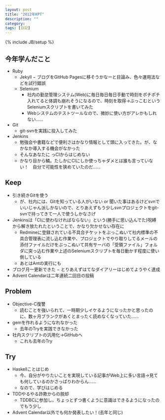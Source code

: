 ```yaml
---
layout: post
title: "2012年KPT"
description: ""
category: 
tags: [日記]
---
```

{% include JB/setup %}

## 今年学んだこと
- Ruby
  - Jekyll
    − ブログをGitHub Pagesに移そうかなーと目論み、色々運用法などを試行錯誤
  - Selenium
    - 社内の勤怠管理システム(Web)に毎日毎日毎日手動で時刻をポチポチ入れてると体調も崩れそうになるので、時刻を取得→ぶっこむというSeleniumスクリプトを書いてみた
    - Webシステムのテストツールなので、微妙に使い方がアレかもしれない……
- Git
  - git-svnを実践に投入してみた
- Jenkins
  - 勉強会や書籍などで便利さはかなり情報として頭に入ってきた。が、なかなか導入する機会がなかった
  - そんなあなたに っCIからはじめない
  - かなり目から鱗。たしかにCIにしか使っちゃダメとは誰も言っていない！　自分で可能性を狭めていたのだ……

## Keep

- 引き続きGitを使う
  - が、社内には、Gitを知っている人がいない or 聞いた事はあるけどsvnでいいじゃん派しかないので、とりあえずもう少しsvnプロジェクトをgit-svnで持ってきて一人で使うしかなさげ
- Jenkinsは「CIに使わなければならない」という(勝手に思い込んでた)呪縛から解き放たれたということで、かなり欠かせない存在に
  - Redmineに登録されている不具合チケットをぶっこぬいて社内標準の不具合管理表に流し込む作業や、プロジェクトでやり取りしてるメールの添付ファイルだけをぶっこぬいて共有サーバの「受領ファイル」フォルダに突っ込む作業や上述のSeleniumスクリプトを毎日動かす程度に使い倒している
  - あとはAntの実行にも
- ブログ月一更新できた
  − とりあえずはてなダイアリーはじめてようやく達成
- Advent Calendarは二年連続二回目の投稿

## Problem

- Objective-C復讐
  - 読むことを強いられて、一時期少しイケるようになったかと思ったのに、数ヶ月ブランクがあくとまったく読めなくなっていた……
- gemを作れるようになれなかった
  - 去年のTryを実践できなかった
- 社内スクリプトの汎用化→GitHubへ
  - これも去年のTry

## Try

- Haskellことはじめ
  - 今、自分がやりたいことを実現している記事がWeb上に多い言語→見ても何しているのかさっぱりわからん……
  - なので、学びはじめる
- TDDやるやる詐欺からの脱却
  - TDDBCに参加し、ちょっとずつ書くように意識はできるようになったのでもう少し
- Advent Calendar以外でも何か発表したい！(去年と同じ)

